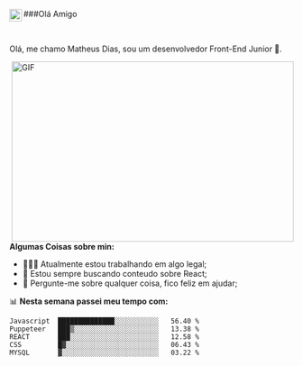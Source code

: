  ###Olá Amigo
</a>
</a>
<a href="https://www.linkedin.com/in/matheusdiascara/">
  <img align="left" alt="Abhishek's LinkedIN" width="22px" src="https://raw.githubusercontent.com/peterthehan/peterthehan/master/assets/linkedin.svg" />
</a>

<br />

Olá, me chamo Matheus Dias, sou um desenvolvedor Front-End Junior 🚀.

  <img align="right" alt="GIF" src="https://github.com/abhisheknaiidu/abhisheknaiidu/blob/master/code.gif?raw=true" width="500" height="320" />
  
**Algumas Coisas sobre min:**

- 👨🏽‍💻 Atualmente estou trabalhando em algo legal;
- 🌱 Estou sempre buscando conteudo sobre React; 
- 💬 Pergunte-me sobre qualquer coisa, fico feliz em ajudar;

📊 **Nesta semana passei meu tempo com:**
<!--START_SECTION:waka-->
```text
Javascript  ██████████████░░░░░░░░░░░   56.40 % 
Puppeteer   ███▒░░░░░░░░░░░░░░░░░░░░░   13.38 % 
REACT       ███░░░░░░░░░░░░░░░░░░░░░░   12.58 % 
CSS         █▓░░░░░░░░░░░░░░░░░░░░░░░   06.43 % 
MYSQL       ▓░░░░░░░░░░░░░░░░░░░░░░░░   03.22 % 
```
<!--END_SECTION:waka-->


